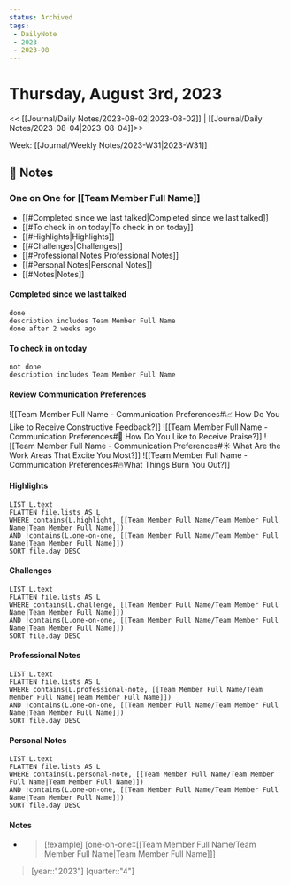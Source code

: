 ```yaml
---
status: Archived
tags:
 - DailyNote
 - 2023
 - 2023-08
---
```

# Thursday, August 3rd, 2023

<< [[Journal/Daily Notes/2023-08-02|2023-08-02]] | [[Journal/Daily Notes/2023-08-04|2023-08-04]]>>

Week: [[Journal/Weekly Notes/2023-W31|2023-W31]]

## 📔 Notes

### One on One for [[Team Member Full Name]]
 
- [[#Completed since we last talked|Completed since we last talked]]
- [[#To check in on today|To check in on today]]
- [[#Highlights|Highlights]]
- [[#Challenges|Challenges]]
- [[#Professional Notes|Professional Notes]]
- [[#Personal Notes|Personal Notes]]
- [[#Notes|Notes]]

#### Completed since we last talked
```tasks
done
description includes Team Member Full Name
done after 2 weeks ago
```

#### To check in on today
```tasks
not done
description includes Team Member Full Name
```

#### Review Communication Preferences 
![[Team Member Full Name - Communication Preferences#📈 How Do You Like to Receive Constructive Feedback?]]
![[Team Member Full Name - Communication Preferences#🎉 How Do You Like to Receive Praise?]]
![[Team Member Full Name - Communication Preferences#☀️ What Are the Work Areas That Excite You Most?]]
![[Team Member Full Name - Communication Preferences#🔥What Things Burn You Out?]]

#### Highlights

```dataview
LIST L.text
FLATTEN file.lists AS L
WHERE contains(L.highlight, [[Team Member Full Name/Team Member Full Name|Team Member Full Name]])
AND !contains(L.one-on-one, [[Team Member Full Name/Team Member Full Name|Team Member Full Name]])
SORT file.day DESC
```

#### Challenges

```dataview
LIST L.text
FLATTEN file.lists AS L
WHERE contains(L.challenge, [[Team Member Full Name/Team Member Full Name|Team Member Full Name]])
AND !contains(L.one-on-one, [[Team Member Full Name/Team Member Full Name|Team Member Full Name]])
SORT file.day DESC
```

#### Professional Notes

```dataview
LIST L.text
FLATTEN file.lists AS L
WHERE contains(L.professional-note, [[Team Member Full Name/Team Member Full Name|Team Member Full Name]])
AND !contains(L.one-on-one, [[Team Member Full Name/Team Member Full Name|Team Member Full Name]])
SORT file.day DESC
```

#### Personal Notes

```dataview
LIST L.text
FLATTEN file.lists AS L
WHERE contains(L.personal-note, [[Team Member Full Name/Team Member Full Name|Team Member Full Name]])
AND !contains(L.one-on-one, [[Team Member Full Name/Team Member Full Name|Team Member Full Name]])
SORT file.day DESC
```

#### Notes

- >[!example]  [one-on-one::[[Team Member Full Name/Team Member Full Name|Team Member Full Name]]] 
> \[year::"2023"] [quarter::"4"]
> 